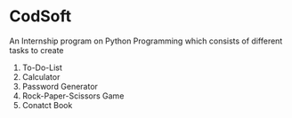 # CodSoft
An Internship program on Python Programming which consists of different tasks to create
1) To-Do-List
2) Calculator
3) Password Generator
4) Rock-Paper-Scissors Game
5) Conatct Book
